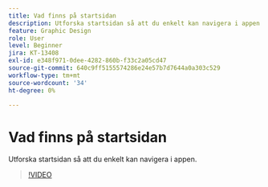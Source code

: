```yaml
---
title: Vad finns på startsidan
description: Utforska startsidan så att du enkelt kan navigera i appen
feature: Graphic Design
role: User
level: Beginner
jira: KT-13408
exl-id: e348f971-0dee-4282-860b-f33c2a05cd47
source-git-commit: 640c9ff5155574286e24e57b7d7644a0a303c529
workflow-type: tm+mt
source-wordcount: '34'
ht-degree: 0%

---
```


# Vad finns på startsidan

Utforska startsidan så att du enkelt kan navigera i appen.

>[!VIDEO](https://video.tv.adobe.com/v/3426924?quality=12&learn=on&hidetitle=true)

